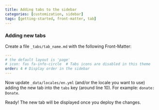 ```yaml
---
title: Adding tabs to the sidebar
categories: [customization, sidebar]
tags: [getting-started, front-matter, tab]
---
```


### Adding new tabs

Create a file `_tabs/tab_name.md` with the following Front-Matter:

```yml
---
# the default layout is 'page'
# icon: fas fa-info-circle  # Tabs icons are disabled in this theme
order: 4 # Display order in the sidebar
---
```

Now update `_data/locales/en.yml` (and/or the locale you want to use) adding the new tab into the `tabs` key (around line 10). For example: `donate: Donate`. 

Ready! The new tab will be displayed once you deploy the changes.

